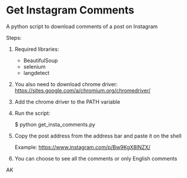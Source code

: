 # Get Instagram Comments
A python script to download comments of a post on Instagram


Steps:

1. Required libraries:
      
      * BeautifulSoup
      * selenium
      * langdetect

2. You also need to download chrome driver:  https://sites.google.com/a/chromium.org/chromedriver/

3. Add the chrome driver to the PATH variable

4. Run the script:

      $ python get_insta_comments.py
      
5. Copy the post address from the address bar and paste it on the shell

      Example: https://www.instagram.com/p/Bw9KgX8INZX/

6. You can choose to see all the comments or only English comments

AK
